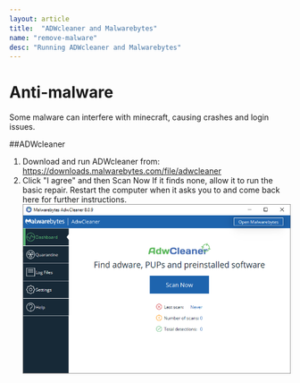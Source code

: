 ```yaml
---
layout: article
title:  "ADWcleaner and Malwarebytes"
name: "remove-malware"
desc: "Running ADWcleaner and Malwarebytes"
---
```


# Anti-malware
Some malware can interfere with minecraft, causing crashes and login issues.

##ADWcleaner
1. Download and run ADWcleaner from: https://downloads.malwarebytes.com/file/adwcleaner
2. Click "I agree" and then Scan Now
If it finds none, allow it to run the basic repair. Restart the computer when it asks you to and come back here for further instructions.
![homescreen](/static/images/help/removing-malware/homescreen.png)
